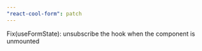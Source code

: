 ```yaml
---
"react-cool-form": patch
---
```


Fix(useFormState): unsubscribe the hook when the component is unmounted

